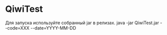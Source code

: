 # QiwiTest
Для запуска используйте собранный jar в релизах.
java -jar QiwiTest.jar --code=XXX --date=YYYY-MM-DD
